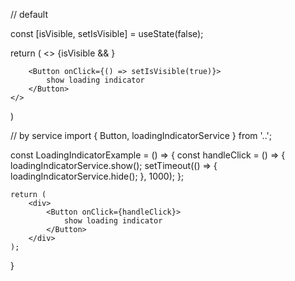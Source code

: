 // default

const [isVisible, setIsVisible] = useState<boolean>(false);

return (
	<>
		{isVisible &&
			<LoadingIndicatorContainer>
				<LoadingIndicator />
			</LoadingIndicatorContainer>
		}

		<Button onClick={() => setIsVisible(true)}>
			show loading indicator
		</Button>
	</>
)


// by service
import { Button, loadingIndicatorService } from '..';

const LoadingIndicatorExample = () => {
	const handleClick = () => {
		loadingIndicatorService.show();
		setTimeout(() => {
			loadingIndicatorService.hide();
		}, 1000);
	};

	return (
		<div>
			<Button onClick={handleClick}>
				show loading indicator
			</Button>
		</div>
	);
}
